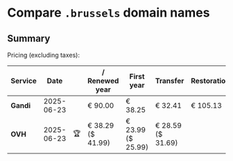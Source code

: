 # Compare `.brussels` domain names

## Summary

Pricing (excluding taxes):

| Service | Date |  | / Renewed year | First year | Transfer | Restoration |
|--|--|--|--|--|--|--|
| **Gandi** | 2025-06-23 |  | € 90.00 | € 38.25 | € 32.41 | € 105.13 |
| **OVH** | 2025-06-23 | 🏆 | € 38.29<br>($ 41.99) | € 23.99<br>($ 25.99) | € 28.59<br>($ 31.69) |  |
